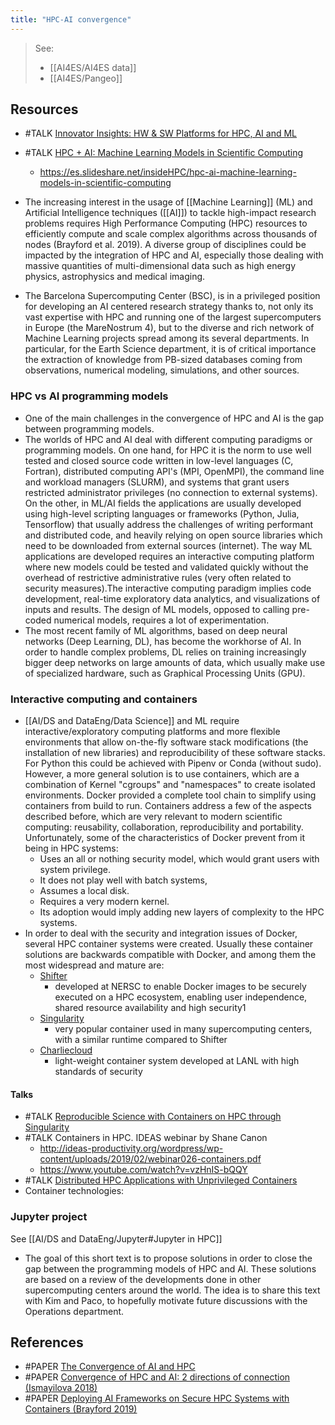 ```yaml
---
title: "HPC-AI convergence"
---
```


> See:
> - [[AI4ES/AI4ES data]]
> - [[AI4ES/Pangeo]]

## Resources
- #TALK [Innovator Insights: HW & SW Platforms for HPC, AI and ML](https://www.youtube.com/watch?v=g4gNb5sEqyM)
- #TALK [HPC + AI: Machine Learning Models in Scientific Computing](https://www.youtube.com/watch?time_continue=1&v=SV3cnWf39kc&feature=emb_title)
	- https://es.slideshare.net/insideHPC/hpc-ai-machine-learning-models-in-scientific-computing

- The increasing interest in the usage of [[Machine Learning]] (ML) and Artificial Intelligence techniques ([[AI]]) to tackle high-impact research problems requires High Performance Computing (HPC) resources to efficiently compute and scale complex algorithms across thousands of nodes (Brayford et al. 2019). A diverse group of disciplines could be impacted by the integration of HPC and AI, especially those dealing with massive quantities of multi-dimensional data such as high energy physics, astrophysics and medical imaging.  
- The Barcelona Supercomputing Center (BSC), is in a privileged position for developing an AI centered research strategy thanks to, not only its vast expertise with HPC and running one of the largest supercomputers in Europe (the MareNostrum 4), but to the diverse and rich network of Machine Learning projects spread among its several departments. In particular, for the Earth Science department, it is of critical importance the extraction of knowledge from PB-sized databases coming from observations, numerical modeling, simulations, and other sources. 

### HPC vs AI programming models 
- One of the main challenges in the convergence of HPC and AI is the gap between programming models. 
- The worlds of HPC and AI deal with different computing paradigms or programming models. On one hand, for HPC it is the norm to use well tested and closed source code written in low-level languages (C, Fortran), distributed computing API's (MPI, OpenMPI), the command line and workload managers (SLURM), and systems that grant users restricted administrator privileges (no connection to external systems). On the other, in ML/AI fields the applications are usually developed using high-level scripting languages or frameworks (Python, Julia, Tensorflow) that usually address the challenges of writing performant and distributed code, and heavily relying on open source libraries which need to be downloaded from external sources (internet). The way ML applications are developed requires an interactive computing platform where new models could be tested and validated quickly without the overhead of restrictive administrative rules (very often related to security measures).The interactive computing paradigm implies code development, real-time exploratory data analytics, and visualizations of inputs and results. The design of ML models, opposed to calling pre-coded numerical models, requires a lot of experimentation.  
- The most recent family of ML algorithms, based on deep neural networks (Deep Learning, DL), has become the workhorse of AI. In order to handle complex problems, DL relies on training increasingly bigger deep networks on large amounts of data, which usually make use of specialized hardware, such as Graphical Processing Units (GPU).  

### Interactive computing and containers 
- [[AI/DS and DataEng/Data Science]] and ML require interactive/exploratory computing platforms and more flexible environments that allow on-the-fly software stack modifications (the installation of new libraries) and reproducibility of these software stacks. For Python this could be achieved with Pipenv or Conda (without sudo). However, a more general solution is to use containers, which are a combination of Kernel "cgroups" and "namespaces" to create isolated environments. Docker provided a complete tool chain to simplify using containers from build to run. Containers address a few of the aspects described before, which are very relevant to modern scientific computing: reusability, collaboration, reproducibility and portability.  Unfortunately, some of the characteristics of Docker prevent from it being in HPC systems:  
	- Uses an all or nothing security model, which would grant users with system privilege. 
	- It does not play well with batch systems, 
	- Assumes a local disk. 
	- Requires a very modern kernel. 
	- Its adoption would imply adding new layers of complexity to the HPC systems. 
- In order to deal with the security and integration issues of Docker, several HPC container systems were created. Usually these container solutions are backwards compatible with Docker, and among them the most widespread and mature are: 
	- [Shifter](https://github.com/NERSC/shifter) 
		- developed at NERSC to enable Docker images to be securely executed on a HPC ecosystem, enabling user independence, shared resource availability and high security1
	- [Singularity](https://github.com/sylabs/singularity)
		- very popular container used in many supercomputing centers, with a similar runtime compared to Shifter
	- [Charliecloud](https://github.com/hpc/charliecloud)
		- light-weight container system developed at LANL with high standards of security

#### Talks
- #TALK [Reproducible Science with Containers on HPC through Singularity](https://insidehpc.com/2019/02/video-reproducible-science-with-containers-on-hpc-through-singularity/)
- #TALK Containers in HPC. IDEAS webinar by Shane Canon 
	- http://ideas-productivity.org/wordpress/wp-content/uploads/2019/02/webinar026-containers.pdf 
	- https://www.youtube.com/watch?v=vzHnIS-bQQY 
- #TALK [Distributed HPC Applications with Unprivileged Containers](https://insidehpc.com/2020/02/distributed-hpc-applications-with-unprivileged-containers/)
- Container technologies:

### Jupyter project 
See [[AI/DS and DataEng/Jupyter#Jupyter in HPC]]
- The goal of this short text is to propose solutions in order to close the gap between the programming models of HPC and AI. These solutions are based on a review of the developments done in other supercomputing centers around the world. The idea is to share this text with Kim and Paco, to hopefully motivate future discussions with the Operations department.


## References
- #PAPER [The Convergence of AI and HPC](https://www.intel.com/content/www/es/es/high-performance-computing/ai-hpc-is-happening-now-report.html)
- #PAPER [Convergence of HPC and AI: 2 directions of connection (Ismayilova 2018)](http://azjhpc.org/issua2/doi.org:10.32010:26166127.2018.1.2.179.184.pdf)
- #PAPER [Deploying AI Frameworks on Secure HPC Systems with Containers (Brayford 2019)](https://arxiv.org/abs/1905.10090)



 